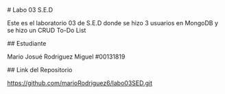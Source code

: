 ﻿\# Labo 03 S.E.D

Este es el laboratorio 03 de S.E.D donde se hizo 3 usuarios en MongoDB y se hizo un CRUD To-Do List

\## Estudiante

Mario Josué Rodriguez Miguel #00131819

\## Link del Repositorio

https://github.com/marioRodriguez6/labo03SED.git
